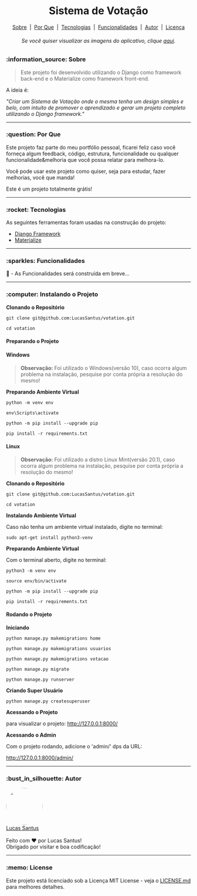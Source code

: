 <h1 align="center">Sistema de Votação</h1>

<p align="center">
 <a href="#sobre">Sobre</a> &nbsp;|&nbsp;
 <a href="#porque">Por Que</a> &nbsp;|&nbsp;
 <a href="#tecnologias">Tecnologias</a> &nbsp;|&nbsp;
 <a href="#funcionalidades">Funcionalidades</a> &nbsp;|&nbsp;
 <a href="#autor">Autor</a> &nbsp;|&nbsp;
 <a href="#license">Licença</a>
</p>

<h6 align="center"> 
	Se você quiser visualizar as imagens do aplicativo, clique <a href="github/images/README.md">aqui</a>.
</h6>

<h3 id="sobre">:information_source: Sobre</h3>

> Este projeto foi desenvolvido utilizando o Django como framework back-end e o Materialize como framework front-end. 

A ideia é:

_"Criar um Sistema de Votação onde o mesma tenha um design simples e belo, com intuito de promover o aprendizado e gerar um projeto completo utilizando o Django framework."_

--------------------------------------------------------------------------------------

<h3 id="porque">:question: Por Que</h3>

Este projeto faz parte do meu portfólio pessoal, ficarei feliz caso você forneça algum feedback, código, estrutura, funcionalidade ou qualquer funcionalidade&melhoria que você possa relatar para melhora-lo.

Você pode usar este projeto como quiser, seja para estudar, fazer melhorias, você que manda!

Este é um projeto totalmente grátis!

--------------------------------------------------------------------------------------

<h3 id="tecnologias">:rocket: Tecnologias</h3>

As seguintes ferramentas foram usadas na construção do projeto:

- [Django Framework](https://www.djangoproject.com/)
- [Materialize](https://materializecss.com/)

--------------------------------------------------------------------------------------

<h3 id="funcionalidades">:sparkles: Funcionalidades</h3>

:construction: - As Funcionalidades será construída em breve...

--------------------------------------------------------------------------------------

<h3 id="instalando">:computer: Instalando o Projeto</h3>

**Clonando o Repositório**

```
git clone git@github.com:LucasSantus/votation.git

cd votation
```

#### Preparando o Projeto

#### Windows

> **Observação:** Foi utilizado o Windows(versão 10), caso ocorra algum problema na instalação, pesquise por conta própria a resolução do mesmo!

**Preparando Ambiente Virtual**

```
python -m venv env

env\Scripts\activate

python -m pip install --upgrade pip

pip install -r requirements.txt
```

#### Linux

> **Observação:** Foi utilizado a distro Linux Mint(versão 20.1), caso ocorra algum problema na instalação, pesquise por conta própria a resolução do mesmo!

**Clonando o Repositório**

```
git clone git@github.com:LucasSantus/votation.git

cd votation
```

**Instalando Ambiente Virtual**

Caso não tenha um ambiente virtual instalado, digite no terminal:

```
sudo apt-get install python3-venv
```

**Preparando Ambiente Virtual**

Com o terminal aberto, digite no terminal:

```
python3 -m venv env

source env/bin/activate

python -m pip install --upgrade pip

pip install -r requirements.txt
```

#### Rodando o Projeto

**Iniciando**

```
python manage.py makemigrations home

python manage.py makemigrations usuarios

python manage.py makemigrations votacao

python manage.py migrate

python manage.py runserver
```

**Criando Super Usuário**

```
python manage.py createsuperuser
```
**Acessando o Projeto**

para visualizar o projeto: http://127.0.0.1:8000/


**Acessando o Admin**

Com o projeto rodando, adicione o 'admin/' dps da URL:

http://127.0.0.1:8000/admin/

--------------------------------------------------------------------------------------

<h3 id="autor">:bust_in_silhouette: Autor</h3>

<div align="left"> 
	<a href="https://github.com/LucasSantus">
		<img style="border-radius: 50%;" src="https://github.com/LucasSantus.png" width="100px;" alt=""/>
		<br />
		Lucas Santus
	</a>
</div>
<br />
Feito com ❤️ por Lucas Santus!<br />
Obrigado por visitar e boa codificação!<br />

--------------------------------------------------------------------------------------

<h3 id="license">:memo: License</h3>

Este projeto está licenciado sob a Licença MIT License - veja o [LICENSE.md](https://github.com/LucasSantus/sistema-votacao/blob/master/LICENSE) para melhores detalhes.

